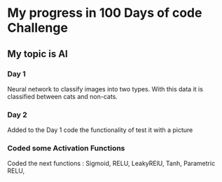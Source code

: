 # My progress  in 100 Days of code Challenge

## My topic is AI

### Day 1
Neural network to classify images into two types. With this data it is classified between cats and non-cats.

### Day 2
Added to the Day 1 code the functionality of test it with a picture

### Coded some Activation Functions
Coded the next functions :
Sigmoid, RELU, LeakyRElU, Tanh, Parametric RELU, 
